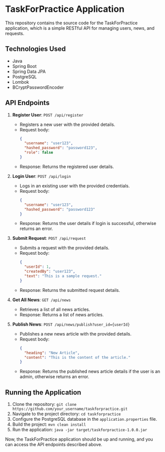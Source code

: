 # TaskForPractice Application

This repository contains the source code for the TaskForPractice application, which is a simple RESTful API for managing users, news, and requests.

## Technologies Used

- Java
- Spring Boot
- Spring Data JPA
- PostgreSQL
- Lombok
- BCryptPasswordEncoder

## API Endpoints

1. **Register User**: `POST /api/register`
    - Registers a new user with the provided details.
    - Request body:
      ```json
      {
        "username": "user123",
        "hashed_password": "password123",
        "role": false
      }
      ```
    - Response: Returns the registered user details.

2. **Login User**: `POST /api/login`
    - Logs in an existing user with the provided credentials.
    - Request body:
      ```json
      {
        "username": "user123",
        "hashed_password": "password123"
      }
      ```
    - Response: Returns the user details if login is successful, otherwise returns an error.

3. **Submit Request**: `POST /api/request`
    - Submits a request with the provided details.
    - Request body:
      ```json
      {
        "userId": 1,
        "createdBy": "user123",
        "text": "This is a sample request."
      }
      ```
    - Response: Returns the submitted request details.

4. **Get All News**: `GET /api/news`
    - Retrieves a list of all news articles.
    - Response: Returns a list of news articles.

5. **Publish News**: `POST /api/news/publish?user_id={userId}`
    - Publishes a new news article with the provided details.
    - Request body:
      ```json
      {
        "heading": "New Article",
        "content": "This is the content of the article."
      }
      ```
    - Response: Returns the published news article details if the user is an admin, otherwise returns an error.

## Running the Application

1. Clone the repository: `git clone https://github.com/your_username/taskforpractice.git`
2. Navigate to the project directory: `cd taskforpractice`
3. Configure the PostgreSQL database in the `application.properties` file.
4. Build the project: `mvn clean install`
5. Run the application: `java -jar target/taskforpractice-1.0.0.jar`

Now, the TaskForPractice application should be up and running, and you can access the API endpoints described above.
